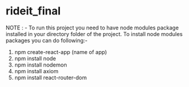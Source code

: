 # rideit_final
NOTE : - To run this project you need to have node modules package installed in your directory folder of the project.
To install node modules packages you can do following:-

1) npm create-react-app (name of app)
2) npm install node
3) npm install nodemon
4) npm install axiom
5) npm install react-router-dom
